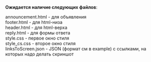 __Ожидается наличие следующих файлов__:
  
announcement.html - для объявления  
footer.html - для html-низа  
header.html - для html-верха  
reply.html - для формы ответа  
style.css - первое окно стиля  
style_cs.css - второе окно стиля  
linksToScreen.json - JSON (формат см в example) с ссылками, на которых надо делать скриншот